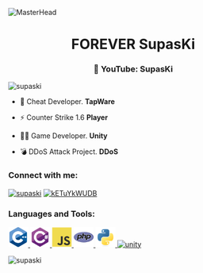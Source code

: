 ![MasterHead](https://i.hizliresim.com/m38bcn8.gif](https://i.hizliresim.com/isqvs0j.jpg))

<h1 align="center">FOREVER SupasKi</h1>
<h3 align="center">📌 YouTube: SupasKi</h3>

<p align="left"> <img src="https://komarev.com/ghpvc/?username=supaski&label=Profile%20views&color=0e75b6&style=flat" alt="supaski" /> </p>

- 🔭 Cheat Developer. **TapWare**

- ⚡ Counter Strike 1.6 **Player**

- 👨‍💻 Game Developer. **Unity**

- 💣 DDoS Attack Project. **DDoS**

<h3 align="left">Connect with me:</h3>
<p align="left">
<a href="https://www.youtube.com/c/supaski" target="blank"><img align="center" src="https://raw.githubusercontent.com/rahuldkjain/github-profile-readme-generator/master/src/images/icons/Social/youtube.svg" alt="supaski" height="30" width="40" /></a>
<a href="https://discord.gg/kETuYkWUDB" target="blank"><img align="center" src="https://raw.githubusercontent.com/rahuldkjain/github-profile-readme-generator/master/src/images/icons/Social/discord.svg" alt="kETuYkWUDB" height="30" width="40" /></a>
</p>

<h3 align="left">Languages and Tools:</h3>
<p align="left"> <a href="https://www.w3schools.com/cpp/" target="_blank" rel="noreferrer"> <img src="https://raw.githubusercontent.com/devicons/devicon/master/icons/cplusplus/cplusplus-original.svg" alt="cplusplus" width="40" height="40"/> </a> <a href="https://www.w3schools.com/cs/" target="_blank" rel="noreferrer"> <img src="https://raw.githubusercontent.com/devicons/devicon/master/icons/csharp/csharp-original.svg" alt="csharp" width="40" height="40"/> </a> <a href="https://developer.mozilla.org/en-US/docs/Web/JavaScript" target="_blank" rel="noreferrer"> <img src="https://raw.githubusercontent.com/devicons/devicon/master/icons/javascript/javascript-original.svg" alt="javascript" width="40" height="40"/> </a> <a href="https://www.php.net" target="_blank" rel="noreferrer"> <img src="https://raw.githubusercontent.com/devicons/devicon/master/icons/php/php-original.svg" alt="php" width="40" height="40"/> </a> <a href="https://www.python.org" target="_blank" rel="noreferrer"> <img src="https://raw.githubusercontent.com/devicons/devicon/master/icons/python/python-original.svg" alt="python" width="40" height="40"/> </a> <a href="https://unity.com/" target="_blank" rel="noreferrer"> <img src="https://www.vectorlogo.zone/logos/unity3d/unity3d-icon.svg" alt="unity" width="40" height="40"/> </a> </p>

<p><img align="center" src="https://github-readme-stats.vercel.app/api/top-langs?username=supaski&show_icons=true&locale=en&layout=compact" alt="supaski" /></p>
